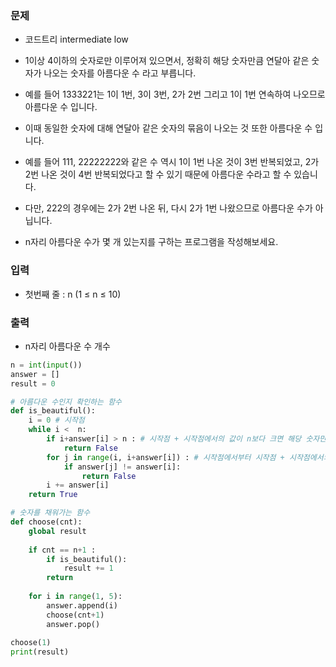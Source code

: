 ### 문제
* 코드트리 intermediate low
* 1이상 4이하의 숫자로만 이루어져 있으면서, 정확히 해당 숫자만큼 연달아 같은 숫자가 나오는 숫자를 아름다운 수 라고 부릅니다.
* 예를 들어 1333221는 1이 1번, 3이 3번, 2가 2번 그리고 1이 1번 연속하여 나오므로 아름다운 수 입니다.

* 이때 동일한 숫자에 대해 연달아 같은 숫자의 묶음이 나오는 것 또한 아름다운 수 입니다. 
* 예를 들어 111, 22222222와 같은 수 역시 1이 1번 나온 것이 3번 반복되었고, 2가 2번 나온 것이 4번 반복되었다고 할 수 있기 때문에 아름다운 수라고 할 수 있습니다.
* 다만, 222의 경우에는 2가 2번 나온 뒤, 다시 2가 1번 나왔으므로 아름다운 수가 아닙니다.
* n자리 아름다운 수가 몇 개 있는지를 구하는 프로그램을 작성해보세요.

### 입력
* 첫번째 줄 : n (1 ≤ n ≤ 10)

### 출력
* n자리 아름다운 수 개수 

```python
n = int(input())
answer = []
result = 0

# 아름다운 수인지 확인하는 함수
def is_beautiful():
    i = 0 # 시작점
    while i <  n:
        if i+answer[i] > n : # 시작점 + 시작점에서의 값이 n보다 크면 해당 숫자만큼 연달아 같은 숫자가 나올 수 없다.
            return False
        for j in range(i, i+answer[i]) : # 시작점에서부터 시작점 + 시작점에서의 값까지 모두 같은지 확인
            if answer[j] != answer[i]:
                return False
        i += answer[i]
    return True

# 숫자를 채워가는 함수
def choose(cnt):
    global result 
    
    if cnt == n+1 :
        if is_beautiful():
            result += 1
        return
        
    for i in range(1, 5):
        answer.append(i)
        choose(cnt+1)
        answer.pop()
    
choose(1)
print(result)
```

